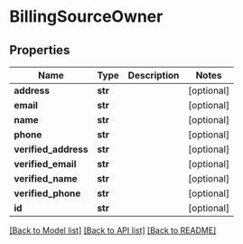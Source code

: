 # BillingSourceOwner

## Properties
Name | Type | Description | Notes
------------ | ------------- | ------------- | -------------
**address** | **str** |  | [optional] 
**email** | **str** |  | [optional] 
**name** | **str** |  | [optional] 
**phone** | **str** |  | [optional] 
**verified_address** | **str** |  | [optional] 
**verified_email** | **str** |  | [optional] 
**verified_name** | **str** |  | [optional] 
**verified_phone** | **str** |  | [optional] 
**id** | **str** |  | [optional] 

[[Back to Model list]](../README.md#documentation-for-models) [[Back to API list]](../README.md#documentation-for-api-endpoints) [[Back to README]](../README.md)


